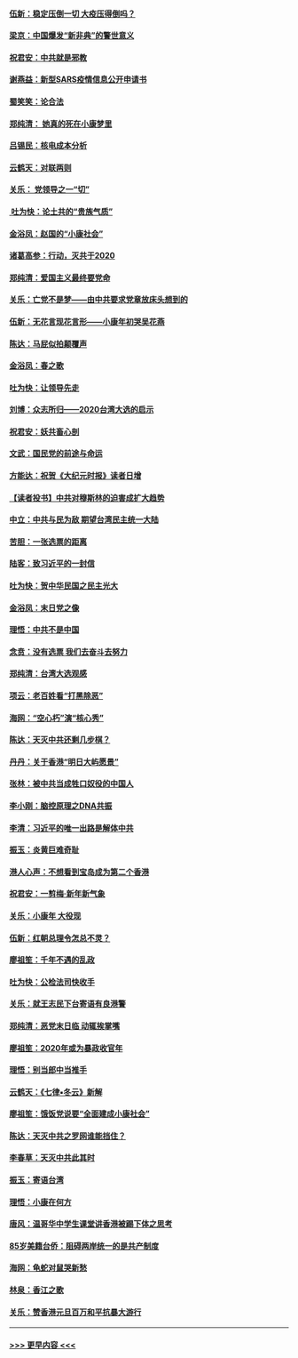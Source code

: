 #### [伍新：稳定压倒一切 大疫压得倒吗？](../pages/nsc993/n11812634.md?t=01222011) 
#### [梁京：中国爆发“新非典”的警世意义](../pages/nsc993/n11812554.md?t=01222011) 
#### [祝君安：中共就是邪教](../pages/nsc993/n11812431.md?t=01222011) 
#### [谢燕益：新型SARS疫情信息公开申请书](../pages/nsc993/n11808840.md?t=01222011) 
#### [蜀笑笑：论合法](../pages/nsc993/n11808064.md?t=01222011) 
#### [郑纯清： 她真的死在小康梦里](../pages/nsc993/n11806623.md?t=01222011) 
#### [吕锡民：核电成本分析](../pages/nsc993/n11806284.md?t=01222011) 
#### [云鹤天：对联两则](../pages/nsc993/n11805957.md?t=01222011) 
#### [关乐： 党领导之一“切”](../pages/nsc993/n11804505.md?t=01222011) 
#### [ 吐为快：论土共的“贵族气质”](../pages/nsc993/n11804490.md?t=01222011) 
#### [金浴凤：赵国的“小康社会”](../pages/nsc993/n11804452.md?t=01222011) 
#### [诸葛高参：行动，灭共于2020](../pages/nsc993/n11804120.md?t=01222011) 
#### [郑纯清：爱国主义最终要党命](../pages/nsc993/n11802197.md?t=01222011) 
#### [关乐：亡党不是梦——由中共要求党章放床头想到的](../pages/nsc993/n11802156.md?t=01222011) 
#### [伍新：无花言现花言形——小康年初哭吴花燕](../pages/nsc993/n11800044.md?t=01222011) 
#### [陈达：马屁似拍颠覆声](../pages/nsc993/n11800010.md?t=01222011) 
#### [金浴凤：春之歌](../pages/nsc993/n11797687.md?t=01222011) 
#### [吐为快：让领导先走](../pages/nsc993/n11797512.md?t=01222011) 
#### [刘博：众志所归——2020台湾大选的启示](../pages/nsc993/n11796878.md?t=01222011) 
#### [祝君安：妖共畜心剖](../pages/nsc993/n11794273.md?t=01222011) 
#### [文武：国民党的前途与命运](../pages/nsc993/n11794198.md?t=01222011) 
#### [方能达：祝贺《大纪元时报》读者日增](../pages/nsc993/n11793807.md?t=01222011) 
#### [【读者投书】中共对穆斯林的迫害成扩大趋势](../pages/nsc993/n11791371.md?t=01222011) 
#### [中立：中共与民为敌 期望台湾民主统一大陆](../pages/nsc993/n11790392.md?t=01222011) 
#### [苦胆：一张选票的距离](../pages/nsc993/n11788914.md?t=01222011) 
#### [陆客：致习近平的一封信](../pages/nsc993/n11788867.md?t=01222011) 
#### [吐为快：贺中华民国之民主光大](../pages/nsc993/n11788618.md?t=01222011) 
#### [金浴凤：末日党之像](../pages/nsc993/n11787475.md?t=01222011) 
#### [理悟：中共不是中国](../pages/nsc993/n11787463.md?t=01222011) 
#### [念贲：没有选票  我们去奋斗去努力](../pages/nsc993/n11787398.md?t=01222011) 
#### [郑纯清：台湾大选观感](../pages/nsc993/n11786210.md?t=01222011) 
#### [项云：老百姓看“打黑除恶”](../pages/nsc993/n11785398.md?t=01222011) 
#### [海网：“空心朽”演“核心秀”](../pages/nsc993/n11783874.md?t=01222011) 
#### [陈达：天灭中共还剩几步棋？](../pages/nsc993/n11783719.md?t=01222011) 
#### [丹丹：关于香港“明日大屿愿景”](../pages/nsc993/n11783273.md?t=01222011) 
#### [张林：被中共当成牲口奴役的中国人](../pages/nsc993/n11782397.md?t=01222011) 
#### [李小刚：脑控原理之DNA共振](../pages/nsc993/n11780962.md?t=01222011) 
#### [李清：习近平的唯一出路是解体中共](../pages/nsc993/n11780866.md?t=01222011) 
#### [振玉：炎黄巨难奇耻](../pages/nsc993/n11779632.md?t=01222011) 
#### [港人心声：不想看到宝岛成为第二个香港](../pages/nsc993/n11778817.md?t=01222011) 
#### [祝君安：一剪梅‧新年新气象](../pages/nsc993/n11776340.md?t=01222011) 
#### [关乐：小康年 大役现](../pages/nsc993/n11774213.md?t=01222011) 
#### [伍新：红朝总理令怎总不灵？](../pages/nsc993/n11770813.md?t=01222011) 
#### [廖祖笙：千年不遇的乱政](../pages/nsc993/n11770373.md?t=01222011) 
#### [吐为快：公检法司快收手](../pages/nsc993/n11770359.md?t=01222011) 
#### [关乐：就王志民下台寄语有良港警](../pages/nsc993/n11769903.md?t=01222011) 
#### [郑纯清：恶党末日临 动辄挨掌嘴](../pages/nsc993/n11769356.md?t=01222011) 
#### [廖祖笙：2020年或为暴政收官年](../pages/nsc993/n11768216.md?t=01222011) 
#### [理悟：别当郎中当推手](../pages/nsc993/n11768243.md?t=01222011) 
#### [云鹤天：《七律▪冬云》新解](../pages/nsc993/n11768204.md?t=01222011) 
#### [廖祖笙：饿饭党说要“全面建成小康社会”](../pages/nsc993/n11767482.md?t=01222011) 
#### [陈达：天灭中共之罗网谁能挡住？](../pages/nsc993/n11767465.md?t=01222011) 
#### [李春草：天灭中共此其时](../pages/nsc993/n11767452.md?t=01222011) 
#### [振玉：寄语台湾](../pages/nsc993/n11767432.md?t=01222011) 
#### [理悟：小康在何方](../pages/nsc993/n11767394.md?t=01222011) 
#### [唐风：温哥华中学生课堂讲香港被踢下体之思考](../pages/nsc993/n11766848.md?t=01222011) 
#### [85岁美籍台侨：阻碍两岸统一的是共产制度](../pages/nsc993/n11765043.md?t=01222011) 
#### [海网：龟蛇对鼠哭新愁](../pages/nsc993/n11764895.md?t=01222011) 
#### [林泉：香江之歌](../pages/nsc993/n11764415.md?t=01222011) 
#### [关乐：赞香港元旦百万和平抗暴大游行](../pages/nsc993/n11764382.md?t=01222011) 

----
#### [ >>> 更早内容 <<< ](../indexes/nsc993-earlier.md)
